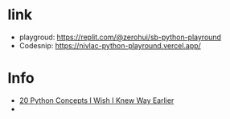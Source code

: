 
# link
* playgroud: https://replit.com/@zerohui/sb-python-playround
* Codesnip: https://nivlac-python-playround.vercel.app/


# Info
* [20 Python Concepts I Wish I Knew Way Earlier](https://blog.stackademic.com/20-python-concepts-i-wish-i-knew-way-earlier-40ed5674cd52)
* 